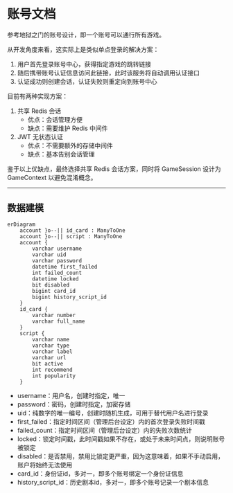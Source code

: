 账号文档
======

参考地狱之门的账号设计，即一个账号可以通行所有游戏。

从开发角度来看，这实际上是类似单点登录的解决方案：
1. 用户首先登录账号中心，获得指定游戏的跳转链接
2. 随后携带账号认证信息访问此链接，此时该服务将自动调用认证接口
3. 认证成功则创建会话，认证失败则重定向到账号中心

目前有两种实现方案：
1. 共享 Redis 会话
   - 优点：会话管理方便
   - 缺点：需要维护 Redis 中间件
2. JWT 无状态认证
   - 优点：不需要额外的存储中间件
   - 缺点：基本告别会话管理

鉴于以上优缺点，最终选择共享 Redis 会话方案，同时将 GameSession 设计为 GameContext 以避免混淆概念。

---

## 数据建模

```mermaid
erDiagram
    account }o--|| id_card : ManyToOne
    account }o--|| script : ManyToOne
    account {
        varchar username
        varchar uid
        varchar password
        datetime first_failed
        int failed_count
        datetime locked
        bit disabled
        bigint card_id
        bigint history_script_id
    }
    id_card {
        varchar number
        varchar full_name
    }
    script {
        varchar name
        varchar type
        varchar label
        varchar url
        bit active
        int recommend
        int popularity
    }
```

- username：用户名，创建时指定，唯一
- password：密码，创建时指定，加密存储
- uid：纯数字的唯一编号，创建时随机生成，可用于替代用户名进行登录
- first_failed：指定时间区间（管理后台设定）内的首次登录失败时间戳
- failed_count：指定时间区间（管理后台设定）内的失败次数统计
- locked：锁定时间戳，此时间戳如果不存在，或处于未来时间点，则说明账号被锁定
- disabled：是否禁用，禁用比锁定更严重，因为这意味着，如果不手动启用，账户将始终无法使用
- card_id：身份证id，多对一，即多个账号绑定一个身份证信息
- history_script_id：历史剧本id，多对一，即多个账号记录一个剧本信息